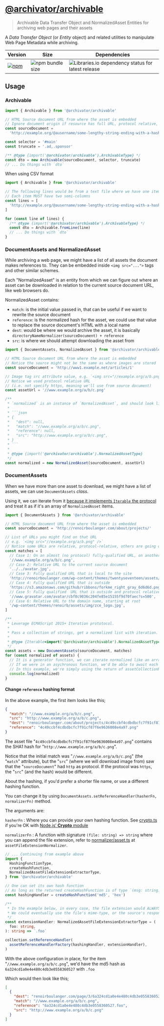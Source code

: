 # [@archivator/archivable][repo-url]

> Archivable Data Transfer Object and NormalizedAsset Entities for archiving web pages and their assets

A _Data Transfer Object_ (or _Entity_ object) and related utilities to manipulate Web Page Metadata while archiving.

[repo-url]: https://github.com/renoirb/archivator/blob/v3.x-dev/packages/archivable 'Archivable Data Transfer Object'

| Version                                                                                                                                                                        | Size                                                                                                     | Dependencies                                                                                                                                                                    |
| ------------------------------------------------------------------------------------------------------------------------------------------------------------------------------ | -------------------------------------------------------------------------------------------------------- | ------------------------------------------------------------------------------------------------------------------------------------------------------------------------------- |
| [![npm](https://img.shields.io/npm/v/%40archivator%2Farchivable?style=flat-square&logo=appveyor&label=npm&logo=npm)](https://www.npmjs.com/package/%40archivator%2Farchivable) | ![npm bundle size](https://img.shields.io/bundlephobia/min/%40archivator%2Farchivable?style=flat-square) | ![Libraries.io dependency status for latest release](https://img.shields.io/librariesio/release/npm/%40archivator%2Farchivable?style=flat-square&logo=appveyor&logo=dependabot) |

## Usage

### Archivable

```js
import { Archivable } from '@archivator/archivable'

// HTML Source document URL from where the asset is embedded
// Ignore document origin if resource has full URL, protocol relative, non TLS
const sourceDocument =
  'http://example.org/@ausername/some-lengthy-string-ending-with-a-hash-1a2d8a61510'

const selector = '#main'
const truncate = '.ad,.sponsor'

/** @type {import('@archivator/archivable').ArchivableType} */
const dto = new Archivable(sourceDocument, selector, truncate)
// ... Do things with `dto`
```

When using CSV format

```js
import { Archivable } from '@archivator/archivable'

// The following lines would be from a text file where we have one item per line
// Each item MUST have two semi-columns
const lines = [
  'http://example.org/@ausername/some-lengthy-string-ending-with-a-hash-1a2d8a61510;#main;.ad,.sponsor',
]

for (const line of lines) {
  /** @type {import('@archivator/archivable').ArchivableType} */
  const dto = Archivable.fromLine(line)
  // ... Do things with `dto`
}
```

### DocumentAssets and NormalizedAsset

While archiving a web page, we might have a list of all assets the document makes references to.
They can be embedded inside `<img src="...">` tags and other similar schemes.

Each "NormalizedAsset" is an entity from which we can figure out where an asset can be downloaded in relation
to the current source document URL, like web browsers do.

NormalizedAsset contains:

- `match`: is the initial value passed in, that can be useful if we want to rewrite the source document
- `reference`: is the normalized hash for the asset, we could use that value to replace the source document's HTML with a local name
- `dest`: would be where we would archive the asset, it is basically `directoryNameNormalizer(sourceDocument) + reference`
- `src`: is where we should attempt downloading the asset from

````ts
import { DocumentAssets, NormalizedAsset } from '@archivator/archivable'

// HTML Source document URL from where the asset is embedded
// Notice the source might not be the same as where images are stored
const sourceDocument = 'http://www1.example.net/articles/1'

// Image tag src attribute value, e.g. `<img src="//example.org/a/b.png" />`
// Notice we used protocol relative URL
// (i.e. not specify https, meaning we'll use from source document)
const assetUrl = '//www.example.org/a/b/c.png'

/**
 * `normalized` is an instance of `NormalizedAsset`, and should look like this
 *
 * ```json
 * {
 *   "dest": null,
 *   "match": "//www.example.org/a/b/c.png",
 *   "reference": null,
 *   "src": "http://www.example.org/a/b/c.png",
 * }
 * ```
 *
 * @type {import('@archivator/archivable').NormalizedAssetType}
 */
const normalized = new NormalizedAsset(sourceDocument, assetUrl)
````

### DocumentAssets

When we have more than one asset to download, we might have a list of assets, we can use `DocumentAssets` _class_.

Using it, we can iterate from it [because it implements `Iterable` the protocol][exploringjs--ch_sync-generators]
and treat it as if it's an array of `NormalizedAsset` items.

[exploringjs--ch_sync-generators]: https://exploringjs.com/impatient-js/ch_sync-generators.html '35 Synchronous generators (advanced)'

```js
import { DocumentAssets } from '@archivator/archivable'

// HTML Source document URL from where the asset is embedded
const sourceDocument = 'http://renoirboulanger.com/about/projects/'

// List of URLs you might find on that URL
// e.g. `<img src="//example.org/a/b.png" />`
// Notice some URLs are relative, protocol-relative, others are going on another domain
const matches = [
  // Case 1: On an almost (no protocol) fully-qualified URL, on another domain
  '//www.example.org/a/b/c.png',
  // Case 2: Relative URL to the current source document
  '../../avatar.jpg',
  // Case 3: Fully qualified URL that is local to the site
  'http://renoirboulanger.com/wp-content/themes/twentyseventeen/assets/images/header.jpg',
  // Case 4: Fully qualified URL that is outside
  'https://s3.amazonaws.com/github/ribbons/forkme_right_gray_6d6d6d.png',
  // Case 5: Fully qualified  URL that is outside and protocol relative
  '//www.gravatar.com/avatar/cbf8c9036c204fe85e15155f9d70faec?s=500',
  // Case 6: Relative URL to the domain name, starting at root
  '/wp-content/themes/renoirb/assets/img/zce_logo.jpg',
]

/**
 * Leverage ECMAScript 2015+ Iteration prototocol.
 *
 * Pass a collection of strings, get a normalized list with iteration.
 *
 * @type {Iterable<import('@archivator/archivable').NormalizedAssetType>}
 */
const assets = new DocumentAssets(sourceDocument, matches)
for (const normalized of assets) {
  // It is a generator function, we can iterate normalized like an array.
  // If we were in an asychronous function, we'd be able to await each step.
  // In this example, we're simply using the return of assetCollectionNormalizer like we would with an array.
  console.log(normalized)
}
```

#### Change `reference` hashing format

In the above example, the first item looks like this;

```json
{
  "match": "//www.example.org/a/b/c.png",
  "src": "http://www.example.org/a/b/c.png",
  "dest": "renoirboulanger.com/about/projects/4c49ccbf4cdbdbcfc7f91cf87f6e9636008e4a97.png",
  "reference": "4c49ccbf4cdbdbcfc7f91cf87f6e9636008e4a97.png"
}
```

The asset file "`4c49ccbf4cdbdbcfc7f91cf87f6e9636008e4a97.png`" contains the SHA1 hash for "`http://www.example.org/a/b/c.png`".

Notice that the initial match was "`//www.example.org/a/b/c.png`" (the "`match`" attribute), but the "`src`" (where we will download image from) saw that the "`sourceDocument`" had `http` as protocol. If the protocol was `https`, the "`src`" (and the hash) would be different.

About the hashing, if you'd prefer a shorter file name, or use a different hashing function.

You can change it by using `DocumentAssets.setReferenceHandler(hasherFn, normalizerFn)` method.

The arguments are:

`hasherFn`
: Where you can provide your own hashing function. See [crypto.ts](https://github.com/renoirb/archivator/blob/v3.x-dev/packages/archivable/src/crypto.ts) if you're OK with [Node.js’ **Crypto** module](https://nodejs.org/api/crypto.html#crypto_crypto_createhash_algorithm_options)

`normalizerFn`
: A function with signature `(file: string) => string` where you can append the file extension, refer to [normalizer/asset.ts](https://github.com/renoirb/archivator/blob/v3.x-dev/packages/archivable/src/normalizer/asset.ts) at `assetFileExtensionNormalizer`.

```ts
// ... Continuing from example above
import {
  HashingFunctionType,
  createHashFunction,
  NormalizedAssetFileExtensionExtractorType,
} from '@archivator/archivable'

// One can set its own hash function
// As long as the returned createHashFunction is of type `(msg: string) => string`
const hashingHandler = createHashFunction('md5', 'hex')

/**
 * In the example below, in every case, the file extension would ALWAYS be ".foo".
 * We could eventually use the file's mime-type, or the source's response headers. #TODO
 */
const extensionHandler: NormalizedAssetFileExtensionExtractorType = (
  foo: string,
): string => `.foo`

collection.setReferenceHandler(
  assetReferenceHandlerFactory(hashingHandler, extensionHandler),
)
```

With the above configuration in place, for the item "`//www.example.org/a/b/c.png`",
we'd have the md5 hash as `6a324cd1a0e4e480c4db3e0558360527` with `.foo`

Which would then look like this;

```json
[
  {
    "dest": "renoirboulanger.com/page/3/6a324cd1a0e4e480c4db3e0558360527.foo",
    "match": "//www.example.org/a/b/c.png",
    "reference": "6a324cd1a0e4e480c4db3e0558360527.foo",
    "src": "http://www.example.org/a/b/c.png"
  }
]
```
